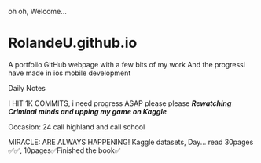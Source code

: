  oh oh, Welcome...
# RolandeU.github.io
A portfolio GitHub webpage with a few bits of my work
And the progressi have made in ios mobile development 

Daily Notes

I HIT 1K COMMITS, i need progress ASAP please please
***Rewatching Criminal minds and upping my game on Kaggle***

Occasion: 24
call highland and call school

MIRACLE: ARE ALWAYS HAPPENING!
Kaggle datasets, Day...
read 30pages ✅✅, 10pages✅Finished the book✅










